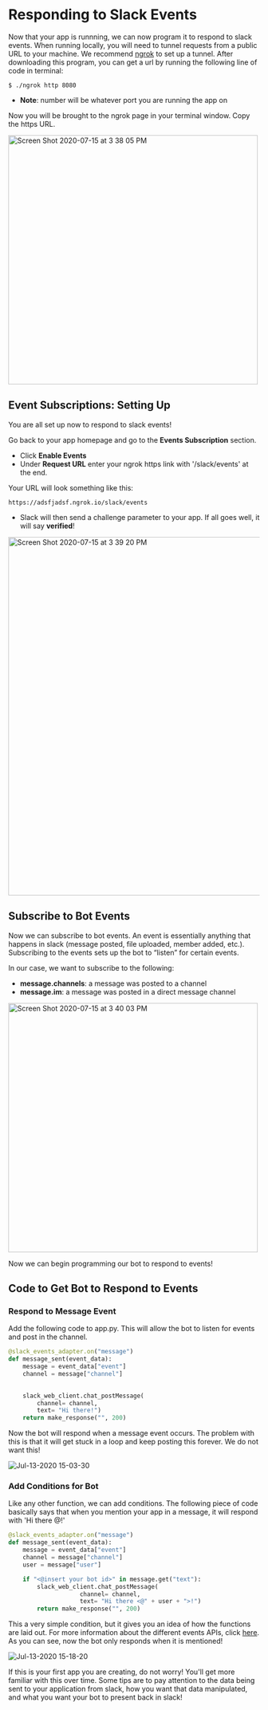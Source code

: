# Responding to Slack Events
Now that your app is runnning, we can now program it to respond to slack events. When running locally, you will need to tunnel requests from a public URL to your machine. We recommend [ngrok](https://ngrok.com/) to set up a tunnel. After downloading this program, you can get a url by running the following line of code in terminal:

```
$ ./ngrok http 8080
```
- **Note**: number will be whatever port you are running the app on

Now you will be brought to the ngrok page in your terminal window. Copy the https URL.

<img width="500" alt="Screen Shot 2020-07-15 at 3 38 05 PM" src="https://user-images.githubusercontent.com/66278476/87588171-3477d100-c6b1-11ea-9fd6-853018a82d41.png">

## Event Subscriptions: Setting Up
You are all set up now to respond to slack events! 

Go back to your app homepage and go to the **Events Subscription** section. 
- Click **Enable Events**
- Under **Request URL** enter your ngrok https link with '/slack/events' at the end.

Your URL will look something like this:
```
https://adsfjadsf.ngrok.io/slack/events
```

- Slack will then send a challenge parameter to your app. If all goes well, it will say **verified**!

<img width="719" alt="Screen Shot 2020-07-15 at 3 39 20 PM" src="https://user-images.githubusercontent.com/66278476/87588286-612be880-c6b1-11ea-92ac-d640b3bab7f9.png">

## Subscribe to Bot Events

Now we can subscribe to bot events. An event is essentially anything that happens in slack (message posted, file uploaded, member added, etc.). Subscribing to the events sets up the bot to “listen” for certain events. 

In our case, we want to subscribe to the following:
- **message.channels**: a message was posted to a channel
- **message.im**: a message was posted in a direct message channel

<img width="500" alt="Screen Shot 2020-07-15 at 3 40 03 PM" src="https://user-images.githubusercontent.com/66278476/87588344-7c96f380-c6b1-11ea-94f4-6b9765db6821.png">

Now we can begin programming our bot to respond to events!

## Code to Get Bot to Respond to Events

### Respond to Message Event
Add the following code to app.py. This will allow the bot to listen for events and post in the channel.

```Python
@slack_events_adapter.on("message")
def message_sent(event_data):
    message = event_data["event"]
    channel = message["channel"]

  
    slack_web_client.chat_postMessage(
        channel= channel,
        text= "Hi there!")
    return make_response("", 200)
```

Now the bot will respond when a message event occurs. The problem with this is that it will get stuck in a loop and keep posting this forever. We do not want this!

![Jul-13-2020 15-03-30](https://user-images.githubusercontent.com/66278476/87588603-f0390080-c6b1-11ea-8dd2-711deb2b2618.gif)

### Add Conditions for Bot

Like any other function, we can add conditions. The following piece of code basically says that when you mention your app in a message, it will respond with 'Hi there @<your name>!'

```Python
@slack_events_adapter.on("message")
def message_sent(event_data):
    message = event_data["event"]
    channel = message["channel"]
    user = message["user"]

    if "<@insert your bot id>" in message.get("text"):
        slack_web_client.chat_postMessage(
                    channel= channel,
                    text= "Hi there <@" + user + ">!")
        return make_response("", 200)
```

This a very simple condition, but it gives you an idea of how the functions are laid out. For more information about the different events APIs, click [here](https://api.slack.com/methods). As you can see, now the bot only responds when it is mentioned!

![Jul-13-2020 15-18-20](https://user-images.githubusercontent.com/66278476/87588766-32fad880-c6b2-11ea-969e-d1feb5678b56.gif)

If this is your first app you are creating, do not worry! You'll get more familiar with this over time. Some tips are to pay attention to the data being sent to your application from slack, how you want that data manipulated, and what you want your bot to present back in slack!
